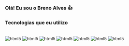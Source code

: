 ### Olá! Eu sou o Breno Alves 👍


### Tecnologias que eu utilizo

<div style= "display:inline_block"><br/>
<img align="center" alt="html5" src="https://img.shields.io/badge/Java-F7DF1E?style=for-the-badge&logo=java&logoColor=black">
<img align="center" alt="html5" src="https://img.shields.io/badge/JavaScript-F7DF1E?style=for-the-badge&logo=javascript&logoColor=black">
<img align="center" alt="html5" src="https://img.shields.io/badge/TypeScript-007ACC?style=for-the-badge&logo=typescript&logoColor=white">
<img align="center" alt="html5" src=https://img.shields.io/badge/Node.js-43853D?style=for-the-badge&logo=node.js&logoColor=white>
<img align="center" alt="html5" src=https://img.shields.io/badge/Python-14354C?style=for-the-badge&logo=python&logoColor=white>
<img align="center" alt="html5" src=https://img.shields.io/badge/HTML5-E34F26?style=for-the-badge&logo=html5&logoColor=white>
<img align="center" alt="html5" src=https://img.shields.io/badge/CSS3-1572B6?style=for-the-badge&logo=css3&logoColor=white>

</div>

